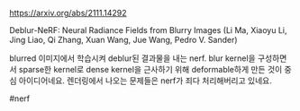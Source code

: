 https://arxiv.org/abs/2111.14292

Deblur-NeRF: Neural Radiance Fields from Blurry Images (Li Ma, Xiaoyu Li, Jing Liao, Qi Zhang, Xuan Wang, Jue Wang, Pedro V. Sander)

blurred 이미지에서 학습시켜 deblur된 결과물을 내는 nerf. blur kernel을 구성하면서 sparse한 kernel로 dense kernel을 근사하기 위해 deformable하게 만든 것이 중심 아이디어네요. 렌더링에서 나오는 문제들은 nerf가 죄다 처리해버리고 있네요.

#nerf